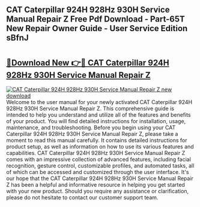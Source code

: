 ## CAT Caterpillar 924H 928Hz 930H Service Manual Repair Z Free Pdf Download - Part-65T New Repair Owner Guide - User Service Edition sBfnJ

# <h2><a href="http://bc79504.oget.top/?id=CAT+Caterpillar+924H+928Hz+930H+Service+Manual+Repair+Z">🔗Download New 👉🔴 CAT Caterpillar 924H 928Hz 930H Service Manual Repair Z</a></h2>

[![CAT Caterpillar 924H 928Hz 930H Service Manual Repair Z new download](https://i.imgur.com/5g1atiW.png)](http://bc79504.oget.top/?id=CAT+Caterpillar+924H+928Hz+930H+Service+Manual+Repair+Z)
Welcome to the user manual for your newly activated CAT Caterpillar 924H 928Hz 930H Service Manual Repair Z. This comprehensive guide is intended to help you understand and utilize all of the features and benefits of your product. You will find detailed instructions for installation, usage, maintenance, and troubleshooting. Before you begin using your CAT Caterpillar 924H 928Hz 930H Service Manual Repair Z, please take a moment to read this manual carefully. It contains detailed instructions for product setup, as well as information on how to use its various features and capabilities. CAT Caterpillar 924H 928Hz 930H Service Manual Repair Z comes with an impressive collection of advanced features, including facial recognition, gesture control, customizable profiles, and automated tasks, all of which can be accessed and customized through the user interface. It's our hope that the CAT Caterpillar 924H 928Hz 930H Service Manual Repair Z has been a helpful and informative resource in helping you get started with your new product. Should you require any assistance or clarification, please do not hesitate to contact our customer support team.
